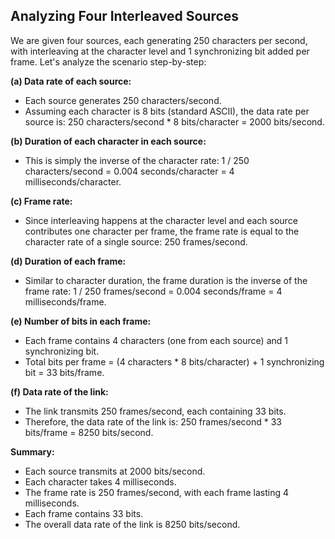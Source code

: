 ## Analyzing Four Interleaved Sources

We are given four sources, each generating 250 characters per second, with interleaving at the character level and 1 synchronizing bit added per frame. Let's analyze the scenario step-by-step:

**(a) Data rate of each source:**

* Each source generates 250 characters/second.
* Assuming each character is 8 bits (standard ASCII), the data rate per source is: 250 characters/second * 8 bits/character = 2000 bits/second.

**(b) Duration of each character in each source:**

* This is simply the inverse of the character rate: 1 / 250 characters/second = 0.004 seconds/character = 4 milliseconds/character.

**(c) Frame rate:**

* Since interleaving happens at the character level and each source contributes one character per frame, the frame rate is equal to the character rate of a single source: 250 frames/second.

**(d) Duration of each frame:**

* Similar to character duration, the frame duration is the inverse of the frame rate: 1 / 250 frames/second = 0.004 seconds/frame = 4 milliseconds/frame.

**(e) Number of bits in each frame:**

* Each frame contains 4 characters (one from each source) and 1 synchronizing bit.
* Total bits per frame = (4 characters * 8 bits/character) + 1 synchronizing bit = 33 bits/frame.

**(f) Data rate of the link:**

* The link transmits 250 frames/second, each containing 33 bits.
* Therefore, the data rate of the link is: 250 frames/second * 33 bits/frame = 8250 bits/second. 
 
 

**Summary:**

* Each source transmits at 2000 bits/second.
* Each character takes 4 milliseconds.
* The frame rate is 250 frames/second, with each frame lasting 4 milliseconds.
* Each frame contains 33 bits.
* The overall data rate of the link is 8250 bits/second. 
